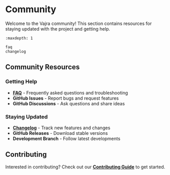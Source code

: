 # Community

Welcome to the Vajra community! This section contains resources for staying updated with the project and getting help.

```{toctree}
:maxdepth: 1

faq
changelog
```

## Community Resources

### Getting Help
- **[FAQ](faq.md)** - Frequently asked questions and troubleshooting
- **GitHub Issues** - Report bugs and request features
- **GitHub Discussions** - Ask questions and share ideas

### Staying Updated
- **[Changelog](changelog.md)** - Track new features and changes
- **GitHub Releases** - Download stable versions
- **Development Branch** - Follow latest developments

## Contributing

Interested in contributing? Check out our **[Contributing Guide](../contributing/contributing.md)** to get started.